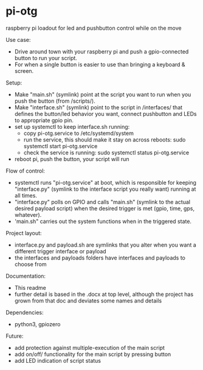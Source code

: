 # pi-otg
raspberry pi loadout for led and pushbutton control while on the move

Use case:
- Drive around town with your raspberry pi and push a gpio-connected button to run your script.
- For when a single button is easier to use than bringing a keyboard & screen.

Setup:
- Make "main.sh" (symlink) point at the script you want to run when you push the button (from /scripts/).
- Make "interface.sh" (symlink) point to the script in /interfaces/ that defines the button/led behavior you want, connect pushbutton and LEDs to appropriate gpio pin.
- set up systemctl to keep interface.sh running:
  - copy pi-otg.service to /etc/systemd/system
  - run the service, this should make it stay on across reboots: sudo systemctl start pi-otg.service
  - check the service is running: sudo systemctl status pi-otg.service
- reboot pi, push the button, your script will run

Flow of control:
- systemctl runs "pi-otg.service" at boot, which is responsible for keeping "interface.py" (symlink to the interface script you really want) running at all times.
- "interface.py" polls on GPIO and calls "main.sh" (symlink to the actual desired payload script) when the desired trigger is met (gpio, time, gps, whatever).
- 'main.sh" carries out the system functions when in the triggered state.

Project layout:
- interface.py and payload.sh are symlinks that you alter when you want a different trigger interface or payload
- the interfaces and payloads folders have interfaces and payloads to choose from

Documentation:
- This readme
- further detail is based in the .docx at top level, although the project has grown from that doc and deviates some names and details

Dependencies:
- python3, gpiozero

Future:
- add protection against multiple-execution of the main script
- add on/off/ functionality for the main script by pressing button
- add LED indication of script status
